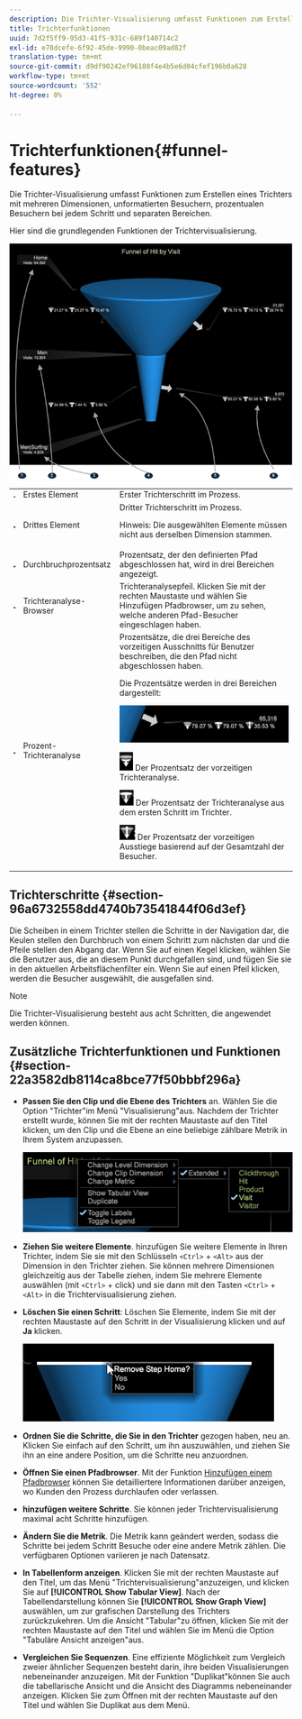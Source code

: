 ```yaml
---
description: Die Trichter-Visualisierung umfasst Funktionen zum Erstellen eines Trichters mit mehreren Dimensionen, unformatierten Besuchern, prozentualen Besuchern bei jedem Schritt und separaten Bereichen.
title: Trichterfunktionen
uuid: 7d2f5ff9-95d3-41f5-931c-689f140714c2
exl-id: e78dcefe-6f92-45de-9990-0beac09ad82f
translation-type: tm+mt
source-git-commit: d9df90242ef96188f4e4b5e6d04cfef196b0a628
workflow-type: tm+mt
source-wordcount: '552'
ht-degree: 0%

---
```


# Trichterfunktionen{#funnel-features}

Die Trichter-Visualisierung umfasst Funktionen zum Erstellen eines Trichters mit mehreren Dimensionen, unformatierten Besuchern, prozentualen Besuchern bei jedem Schritt und separaten Bereichen.

Hier sind die grundlegenden Funktionen der Trichtervisualisierung.

![](assets/funnel_visualization_capture.png)

<table id="table_49A08740CEE74D64B6F9C37CD91F1AE5"> 
 <tbody> 
  <tr> 
   <td colname="col01"> <img id="image_0C1701833FE049708CE38ADEB5EC7EEF" src="assets/funnel_visualization_capture_1.png" /> </td> 
   <td colname="col1"> Erstes Element </td> 
   <td colname="col2"> Erster Trichterschritt im Prozess. </td> 
  </tr> 
  <tr> 
   <td colname="col01"> <img id="image_EF8AF94D833B4A249959B76F8FAF2318" src="assets/funnel_visualization_capture_2.png" /> </td> 
   <td colname="col1"> Drittes Element </td> 
   <td colname="col2">Dritter Trichterschritt im Prozess. <p><p>Hinweis:  Die ausgewählten Elemente müssen nicht aus derselben Dimension stammen. </p></p></td> 
  </tr> 
  <tr> 
   <td colname="col01"> <img id="image_F3C5130B52234FAC9DEB50279F94FF90" src="assets/funnel_visualization_capture_3.png" /> </td> 
   <td colname="col1"> Durchbruchprozentsatz </td> 
   <td colname="col2"> Prozentsatz, der den definierten Pfad abgeschlossen hat, wird in drei Bereichen angezeigt. </td> 
  </tr> 
  <tr> 
   <td colname="col01"> <img id="image_3F030396CEB14528980F5B965113BD36" src="assets/funnel_visualization_capture_4.png" /> </td> 
   <td colname="col1"> Trichteranalyse-Browser </td> 
   <td colname="col2">Trichteranalysepfeil. Klicken Sie mit der rechten Maustaste und wählen Sie <span class="uicontrol"> Hinzufügen Pfadbrowser</span>, um zu sehen, welche anderen Pfad-Besucher eingeschlagen haben. </td> 
  </tr> 
  <tr> 
   <td colname="col01"> <img id="image_0DA7567BDBDF4BEF9CA840D2F88A414E" src="assets/funnel_visualization_capture_5.png" /> </td> 
   <td colname="col1"> Prozent-Trichteranalyse </td> 
   <td colname="col2">Prozentsätze, die drei Bereiche des vorzeitigen Ausschnitts für Benutzer beschreiben, die den Pfad nicht abgeschlossen haben. <p>Die Prozentsätze werden in drei Bereichen dargestellt: </p><p><img id="image_B85C46DDF12C41D5BF213D5F9DC04967" placement="break" src="assets/funnel_path_browser_5.png" /></p><p><img id="image_BC37007D7B4B425C8F87905CE68F0114" src="assets/funnel_path_browser_6.png" /> Der Prozentsatz der vorzeitigen Trichteranalyse. </p><p><img id="image_B10866B083424360AFF1B19E836A94CF" src="assets/funnel_path_browser_7.png" /> Der Prozentsatz der Trichteranalyse aus dem ersten Schritt im Trichter. </p><p><img id="image_19B9AE916B584E18A82F5D5E10674414" src="assets/funnel_path_browser_8.png" /> Der Prozentsatz der vorzeitigen Ausstiege basierend auf der Gesamtzahl der Besucher. </p></td> 
  </tr> 
 </tbody> 
</table>

## Trichterschritte {#section-96a6732558dd4740b73541844f06d3ef}

Die Scheiben in einem Trichter stellen die Schritte in der Navigation dar, die Keulen stellen den Durchbruch von einem Schritt zum nächsten dar und die Pfeile stellen den Abgang dar. Wenn Sie auf einen Kegel klicken, wählen Sie die Benutzer aus, die an diesem Punkt durchgefallen sind, und fügen Sie sie in den aktuellen Arbeitsflächenfilter ein. Wenn Sie auf einen Pfeil klicken, werden die Besucher ausgewählt, die ausgefallen sind.

>[!NOTE]
>
>Die Trichter-Visualisierung besteht aus acht Schritten, die angewendet werden können.

## Zusätzliche Trichterfunktionen und Funktionen {#section-22a3582db8114ca8bce77f50bbbf296a}

* **Passen Sie den Clip und die Ebene des Trichters** an. Wählen Sie die Option &quot;Trichter&quot;im Menü &quot;Visualisierung&quot;aus. Nachdem der Trichter erstellt wurde, können Sie mit der rechten Maustaste auf den Titel klicken, um den Clip und die Ebene an eine beliebige zählbare Metrik in Ihrem System anzupassen.

   ![](assets/funnel_path_browser_9.png)

* **Ziehen Sie weitere Elemente**. hinzufügen Sie weitere Elemente in Ihren Trichter, indem Sie sie mit den Schlüsseln `<Ctrl>` + `<Alt>` aus der Dimension in den Trichter ziehen. Sie können mehrere Dimensionen gleichzeitig aus der Tabelle ziehen, indem Sie mehrere Elemente auswählen (mit `<Ctrl>` + click) und sie dann mit den Tasten `<Ctrl>` + `<Alt>` in die Trichtervisualisierung ziehen.
* **Löschen Sie einen Schritt**: Löschen Sie Elemente, indem Sie mit der rechten Maustaste auf den Schritt in der Visualisierung klicken und auf  **Ja** klicken.

   ![](assets/funnel_path_browser_4.png)

* **Ordnen Sie die Schritte, die Sie in den Trichter** gezogen haben, neu an. Klicken Sie einfach auf den Schritt, um ihn auszuwählen, und ziehen Sie ihn an eine andere Position, um die Schritte neu anzuordnen.
* **Öffnen Sie einen Pfadbrowser**. Mit der Funktion [Hinzufügen einem Pfadbrowser](../../../../home/c-get-started/c-analysis-vis/c-funnel-visualization/c-path-browser-funnel.md#concept-b0cedf7a28ae422696ded1258c9a4119) können Sie detailliertere Informationen darüber anzeigen, wo Kunden den Prozess durchlaufen oder verlassen.

* **hinzufügen weitere Schritte**. Sie können jeder Trichtervisualisierung maximal acht Schritte hinzufügen.
* **Ändern Sie die Metrik**. Die Metrik kann geändert werden, sodass die Schritte bei jedem Schritt Besuche oder eine andere Metrik zählen. Die verfügbaren Optionen variieren je nach Datensatz.
* **In Tabellenform anzeigen**. Klicken Sie mit der rechten Maustaste auf den Titel, um das Menü &quot;Trichtervisualisierung&quot;anzuzeigen, und klicken Sie auf **[!UICONTROL Show Tabular View]**. Nach der Tabellendarstellung können Sie **[!UICONTROL Show Graph View]** auswählen, um zur grafischen Darstellung des Trichters zurückzukehren. Um die Ansicht &quot;Tabular&quot;zu öffnen, klicken Sie mit der rechten Maustaste auf den Titel und wählen Sie im Menü die Option &quot;Tabuläre Ansicht anzeigen&quot;aus.

* **Vergleichen Sie Sequenzen**. Eine effiziente Möglichkeit zum Vergleich zweier ähnlicher Sequenzen besteht darin, ihre beiden Visualisierungen nebeneinander anzuzeigen. Mit der Funktion &quot;Duplikat&quot;können Sie auch die tabellarische Ansicht und die Ansicht des Diagramms nebeneinander anzeigen. Klicken Sie zum Öffnen mit der rechten Maustaste auf den Titel und wählen Sie Duplikat aus dem Menü.
